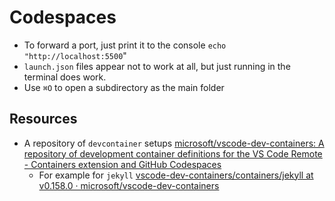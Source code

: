 # Codespaces

- To forward a port, just print it to the console `echo "http://localhost:5500`"
- `launch.json` files appear not to work at all, but just running in the terminal does work.
- Use `⌘O` to open a subdirectory as the main folder

## Resources

- A repository of `devcontainer` setups [microsoft/vscode-dev-containers: A repository of development container definitions for the VS Code Remote - Containers extension and GitHub Codespaces](https://github.com/microsoft/vscode-dev-containers)
    - For example for `jekyll` [vscode-dev-containers/containers/jekyll at v0.158.0 · microsoft/vscode-dev-containers](https://github.com/microsoft/vscode-dev-containers/tree/v0.158.0/containers/jekyll)
